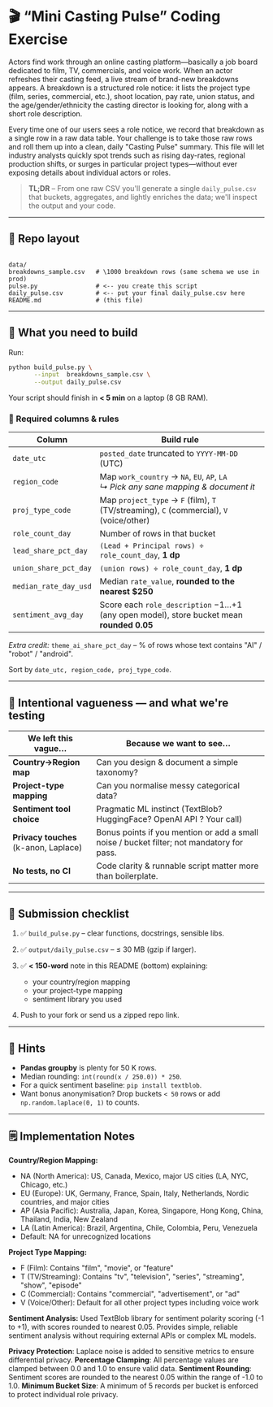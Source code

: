 # 🎬  “Mini Casting Pulse” Coding Exercise

Actors find work through an online casting platform—basically a job board dedicated to film, TV, commercials, and voice work. When an actor refreshes their casting feed, a live stream of brand-new breakdowns appears. A breakdown is a structured role notice: it lists the project type (film, series, commercial, etc.), shoot location, pay rate, union status, and the age/gender/ethnicity the casting director is looking for, along with a short role description.

Every time one of our users sees a role notice, we record that breakdown as a single row in a raw data table. Your challenge is to take those raw rows and roll them up into a clean, daily "Casting Pulse" summary. This file will let industry analysts quickly spot trends such as rising day-rates, regional production shifts, or surges in particular project types—without ever exposing details about individual actors or roles.


> **TL;DR** – From one raw CSV you'll generate a single `daily_pulse.csv` that buckets, aggregates, and lightly enriches the data; we'll inspect the output and your code.

---

## 📂  Repo layout

```

data/
breakdowns_sample.csv   # \1000 breakdown rows (same schema we use in prod)
pulse.py                # <-- you create this script
daily_pulse.csv         # <-- put your final daily_pulse.csv here
README.md               # (this file)

````

---

## 🎯  What you need to build

Run:

```bash
python build_pulse.py \
       --input  breakdowns_sample.csv \
       --output daily_pulse.csv
```

Your script should finish in **< 5 min** on a laptop (8 GB RAM).

### 🔑  Required columns & rules

| Column                | Build rule                                                                               |
| --------------------- | ---------------------------------------------------------------------------------------- |
| `date_utc`            | `posted_date` truncated to `YYYY-MM-DD` (UTC)                                            |
| `region_code`         | Map `work_country` → `NA`, `EU`, `AP`, `LA`  <br>*↳ Pick any sane mapping & document it* |
| `proj_type_code`      | Map `project_type` → `F` (film), `T` (TV/streaming), `C` (commercial), `V` (voice/other) |
| `role_count_day`      | Number of rows in that bucket                                                            |
| `lead_share_pct_day`  | `(Lead + Principal rows) ÷ role_count_day`, **1 dp**                                     |
| `union_share_pct_day` | `(union rows) ÷ role_count_day`, **1 dp**                                                |
| `median_rate_day_usd` | Median `rate_value`, **rounded to the nearest \$250**                                    |
| `sentiment_avg_day`   | Score each `role_description` −1…+1 (any open model), store bucket mean **rounded 0.05** |

*Extra credit:* `theme_ai_share_pct_day` – % of rows whose text contains "AI" / "robot" / "android".

Sort by `date_utc, region_code, proj_type_code`.

---

## 🤫  Intentional vagueness — and what we're testing

| We left this vague…                      | Because we want to see…                                                                   |
| ---------------------------------------- | ----------------------------------------------------------------------------------------- |
| **Country→Region map**                   | Can you design & document a simple taxonomy?                                              |
| **Project-type mapping**                 | Can you normalise messy categorical data?                                                 |
| **Sentiment tool choice**                | Pragmatic ML instinct (TextBlob? HuggingFace? OpenAI API ? Your call)                                  |
| **Privacy touches**<br>(k-anon, Laplace) | Bonus points if you mention or add a small noise / bucket filter; not mandatory for pass. |
| **No tests, no CI**                      | Code clarity & runnable script matter more than boilerplate.                              |

---

## 📝  Submission checklist

1. ✅ `build_pulse.py` – clear functions, docstrings, sensible libs.
2. ✅ `output/daily_pulse.csv` – ≤ 30 MB (gzip if larger).
3. ✅ **< 150-word** note in this README (bottom) explaining:

   * your country/region mapping
   * your project-type mapping
   * sentiment library you used
4. Push to your fork or send us a zipped repo link.

---

## 🚀  Hints

* **Pandas groupby** is plenty for 50 K rows.
* Median rounding: `int(round(x / 250.0)) * 250`.
* For a quick sentiment baseline: `pip install textblob`.
* Want bonus anonymisation?  Drop buckets `< 50` rows or add `np.random.laplace(0, 1)` to counts.

---

## 🗒️  Implementation Notes

**Country/Region Mapping:**
- NA (North America): US, Canada, Mexico, major US cities (LA, NYC, Chicago, etc.)
- EU (Europe): UK, Germany, France, Spain, Italy, Netherlands, Nordic countries, and major cities
- AP (Asia Pacific): Australia, Japan, Korea, Singapore, Hong Kong, China, Thailand, India, New Zealand
- LA (Latin America): Brazil, Argentina, Chile, Colombia, Peru, Venezuela
- Default: NA for unrecognized locations

**Project Type Mapping:**
- F (Film): Contains "film", "movie", or "feature"
- T (TV/Streaming): Contains "tv", "television", "series", "streaming", "show", "episode"  
- C (Commercial): Contains "commercial", "advertisement", or "ad"
- V (Voice/Other): Default for all other project types including voice work

**Sentiment Analysis:**
Used TextBlob library for sentiment polarity scoring (-1 to +1), with scores rounded to nearest 0.05. Provides simple, reliable sentiment analysis without requiring external APIs or complex ML models.

**Privacy Protection**: Laplace noise is added to sensitive metrics to ensure differential privacy.
**Percentage Clamping**: All percentage values are clamped between 0.0 and 1.0 to ensure valid data.
**Sentiment Rounding**: Sentiment scores are rounded to the nearest 0.05 within the range of -1.0 to 1.0.
**Minimum Bucket Size**: A minimum of 5 records per bucket is enforced to protect individual role privacy.

```

